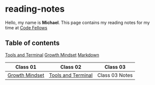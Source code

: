 # reading-notes
Hello, my name is **Michael**. This page contains my reading notes for my time at
[Code Fellows](https://www.codefellows.org/)



## Table of contents
[Tools and Terminal](tools-terminal.md)
[Growth Mindset](GrowthMindset.md)
[Markdown](Markdown.md)


Class 01 | Class 02 | Class 03
-------- | ---------|---------|
[Growth Mindset](GrowthMindset.md)| [Tools and Terminal](tools-terminal.md) | Class 03 Notes
            
